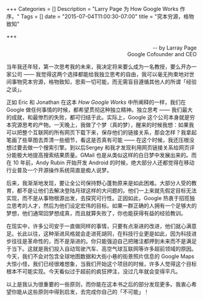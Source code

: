 +++
Categories = []
Description = "Larry Page 为 How Google Works 作序。"
Tags = []
date = "2015-07-04T11:00:30-07:00"
title = "究本穷源，格物致知"

+++

<p style="text-align:right">
-- by Larray Page<br>
Google Cofounder and CEO
</p>

当年我还年轻，第一次思考我的未来，我决定将来要么成为一名教授，要么开办一家公司 —— 我觉得这两个选择都能给我独立思考的自由，我可以毫无拘束地对世间事物究本穷源，格物致知，思索一切可能，而无需盲目遵循其他人的所谓「经验之谈」。

正如 Eric 和 Jonathan 在这本 *How Google Works* 中所阐释的一样，我们在 Google 做任何事情的时候，都希望贯彻这种独立精神。独立思考 —— 我们最大的成就，和最惨烈的失败，都可归结于此。实际上，Google 这个公司本身就是穷本究源思考的产物。一天晚上，我做了个梦（真的梦），醒来的时候我想：如果我可以把整个互联网的所有网页下载下来，保存他们的链接关系，那会怎样？我拿起笔画了些草图去弄清一些细节，看这是否真有可能 —— 在这个时候，我还压根没想过要去做一个搜索引擎。到以后Sergey 和我才发现利用网页链接关系给网页评分能极大地提高搜索结果质量。GMail 也是从类似这样的白日梦中发展出来的。而在 10 年前，Andy Rubin 开始开发 Android 的时候，绝大部分人还都觉得在移动行业普及一个开源操作系统简直是痴人说梦。

后来，我渐渐地发现，要让全公司保持野心蓬勃原来是如此困难。大部分人受的教育，都不是让他们去解决登陆月球这样的大问题的。他们一上来就先假定目标无法实现，而不是从事物根源出发，去探究可行性。正因如此，Google 热衷于招揽独立思考的人才，然后为他们设定宏伟的目标。如果一群正确的人拥有一个足够大的梦想，他们通常回梦想成真，而且就算失败了，你也能获得有益的经验教训。

在现实中，许多公司安于一直做同样的事情，只要有点渐进的改进，他们就心满意足。长此以往，这种渐进风格就会走进死胡同，在科技行业更是如此，因为科技进步往往是革命性的，而不是渐进的。你只能强迫自己把赌注都押到未来而不是满足于当下。这就是我们投入自动驾驶汽车、高空气球互联网等许多超前领域的原因。今天，我们不会对包含全球地图数据和大街小巷的街景照片信息的 Google Maps 大惊小怪，我们已经很难想象，当我们开始这个项目的时候，许多人觉得这个目标根本不可能实现。今天看似过于超前的疯狂押注，没过几年就会变得平凡。

以上是我认为很重要的一些原则，而你能在这本书之后的部分发现更多。我衷心希望你能从这些原则中得到启发，去完成你自己的「不可能」！

